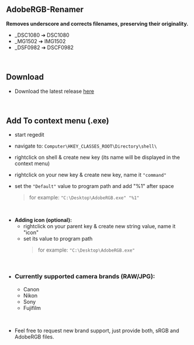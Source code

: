 ## AdobeRGB-Renamer
**Removes underscore and corrects filenames, preserving their originality.**

* _DSC1080 &#10132; DSC1080
* _MG1502 &#10132; IMG1502
* _DSF0982 &#10132; DSCF0982

<br>

## Download
* Download the latest release [here](https://bit.ly/imspeed-releases)  
  
<br>
  
## Add To context menu (.exe)

* start regedit
* navigate to: `Computer\HKEY_CLASSES_ROOT\Directory\shell\`
* rightclick on shell & create new key (its name will be displayed in the context menu)
* rightclick on your new key & create new key, name it `"command"`
* set the `"Default"` value to program path and add "%1" after space

	> for example: `"C:\Desktop\AdobeRGB.exe" "%1"`
<br>

* **Adding icon (optional):**
	* rightclick on your parent key & create new string value, name it "icon"
	* set its value to program path
		> for example: `"C:\Desktop\AdobeRGB.exe"`
<br>
 
- ### **Currently supported camera brands (RAW/JPG):** 
	- Canon  
	- Nikon  
	- Sony  
	- Fujifilm 
<br>

* Feel free to request new brand support, just provide both, sRGB and AdobeRGB files.
